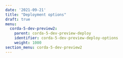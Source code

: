 ```yaml
---
date: '2021-09-21'
title: "Deployment options"
draft: true
menu:
  corda-5-dev-preview2:
    parent: corda-5-dev-preview-deploy
    identifier: corda-5-dev-preview-deploy-options
    weight: 1000
section_menu: corda-5-dev-preview2
---
```


